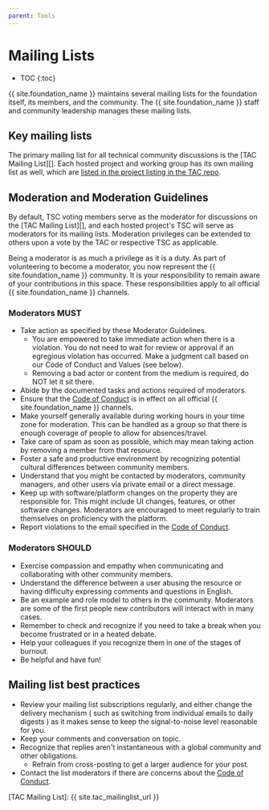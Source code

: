 ```yaml
---
parent: Tools
---
```


# Mailing Lists

* TOC
{:toc}

{{ site.foundation_name }} maintains several mailing lists for the foundation itself, its members, and the community. The {{ site.foundation_name }} staff and community leadership manages these mailing lists.

## Key mailing lists

The primary mailing list for all technical community discussions is the [TAC Mailing List][]. Each hosted project and working group has its own mailing list as well, which are [listed in the project listing in the TAC repo](/#tac-projects).

## Moderation and Moderation Guidelines

By default, TSC voting members serve as the moderator for discussions on the [TAC Mailing List][], and each hosted project's TSC will serve as moderators for its mailing lists. Moderation privileges can be extended to others upon a vote by the TAC or respective TSC as applicable.

Being a moderator is as much a privilege as it is a duty. As part of volunteering to become a moderator, you now represent the {{ site.foundation_name }} community. It is your responsibility to remain aware of your contributions in this space. These responsibilities apply to all official {{ site.foundation_name }} channels.

### Moderators MUST

- Take action as specified by these Moderator Guidelines.
  - You are empowered to take immediate action when there is a violation. You do not need to wait for review or approval if an egregious violation has occurred. Make a judgment call based on our Code of Conduct and Values (see below).
  - Removing a bad actor or content from the medium is required, do NOT let it sit there.
- Abide by the documented tasks and actions required of moderators.
- Ensure that the [Code of Conduct][] is in effect on all official {{ site.foundation_name }} channels.
- Make yourself generally available during working hours in your time zone for moderation. This can be handled as a group so that there is enough coverage of people to allow for absences/travel.
- Take care of spam as soon as possible, which may mean taking action by removing a member from that resource.
- Foster a safe and productive environment by recognizing potential cultural differences between community members.
- Understand that you might be contacted by moderators, community managers, and other users via private email or a direct message.
- Keep up with software/platform changes on the property they are responsible for. This might include UI changes, features, or other software changes. Moderators are encouraged to meet regularly to train themselves on proficiency with the platform.
- Report violations to the email specified in the [Code of Conduct][].

### Moderators SHOULD

- Exercise compassion and empathy when communicating and collaborating with other community members.
- Understand the difference between a user abusing the resource or having difficulty expressing comments and questions in English.
- Be an example and role model to others in the community. Moderators are some of the first people new contributors will interact with in many cases.
- Remember to check and recognize if you need to take a break when you become frustrated or in a heated debate.
- Help your colleagues if you recognize them in one of the stages of burnout.
- Be helpful and have fun!

## Mailing list best practices

- Review your mailing list subscriptions regularly, and either change the delivery mechanism ( such as switching from individual emails to daily digests ) as it makes sense to keep the signal-to-noise level reasonable for you.
- Keep your comments and conversation on topic.
- Recognize that replies aren't instantaneous with a global community and other obligations.
  - Refrain from cross-posting to get a larger audience for your post.
- Contact the list moderators if there are concerns about the [Code of Conduct][].

[Code of Conduct]: /code_of_conduct
[TAC Mailing List]: {{ site.tac_mailinglist_url }}
